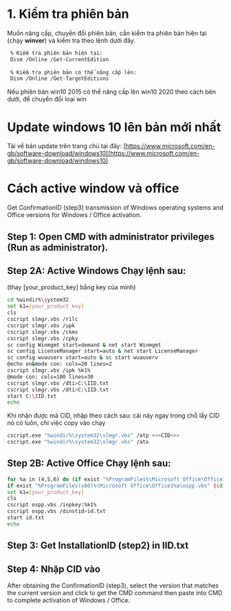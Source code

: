 # 1. Kiểm tra phiên bản
Muốn nâng cấp, chuyển đổi phiên bản, cần kiểm tra phiên bản hiện tại (chạy __winver__) và kiểm tra theo lệnh dưới đây.
```bash
 % Kiểm tra phiên bản hiện tại:
 Dism /Online /Get-CurrentEdition
 
 % Kiểm tra phiên bản có thể nâng cấp lên:
 Dism /Online /Get-TargetEditions
```
Nếu phiên bản win10 2015 có thể nâng cấp lên win10 2020 theo cách bên dưới, để chuyển đổi loại win


# Update windows 10 lên bản mới nhất 
Tải về bản update trên trang chủ tại đây: 
[https://www.microsoft.com/en-gb/software-download/windows10](https://www.microsoft.com/en-gb/software-download/windows10)

# Cách active window và office
Get ConfirmationID (step3) transmission of Windows operating systems and Office versions for Windows / Office activation.

## Step 1: Open CMD with administrator privileges (Run as administrator).

## Step 2A: Active Windows Chạy lệnh sau:

(thay [your_product_key] bằng key của mình)

```bash
cd %windir%\system32
set k1=[your_product_key]
cls
cscript slmgr.vbs /rilc
cscript slmgr.vbs /upk
cscript slmgr.vbs /ckms
cscript slmgr.vbs /cpky
sc config Winmgmt start=demand & net start Winmgmt
sc config LicenseManager start=auto & net start LicenseManager
sc config wuauserv start=auto & sc start wuauserv
@echo on&mode con: cols=20 lines=2
cscript slmgr.vbs /ipk %k1%
@mode con: cols=100 lines=30
cscript slmgr.vbs /dti>C:\IID.txt
cscript slmgr.vbs /dti>C:\IID.txt
start C:\IID.txt
echo
```
Khi nhận được mã CID, nhập theo cách sau:
cái này ngay trong chỗ lấy CID nó có luôn, chỉ việc copy vào chạy

```bash
cscript.exe "%windir%\system32\slmgr.vbs" /atp <<<CID>>>
cscript.exe "%windir%\system32\slmgr.vbs" /ato
```


## Step 2B: Active Office Chạy lệnh sau:

```bash
for %a in (4,5,6) do (if exist "%ProgramFiles%\Microsoft Office\Office1%a\ospp.vbs" (cd /d "%ProgramFiles%\Microsoft Office\Office1%a")
if exist "%ProgramFiles(x86)%\Microsoft Office\Office1%a\ospp.vbs" (cd /d "%ProgramFiles(x86)%\Microsoft Office\Office1%a"))&cls
set k1=[your_product_key]
cls
cscript ospp.vbs /inpkey:%k1%
cscript ospp.vbs /dinstid>id.txt
start id.txt
echo
```

## Step 3: Get InstallationID (step2) in IID.txt  
## Step 4: Nhập CID vào

After obtaining the ConfirmationID (step3), select the version that matches the current version and click to get the CMD command then paste into CMD to complete activation of Windows / Office.

